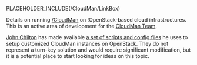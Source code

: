 PLACEHOLDER_INCLUDE(/CloudMan/LinkBox)

Details on running [/CloudMan](/CloudMan) on !OpenStack-based cloud infrastructures. This is an active area of development for the [CloudMan Team](/src/CloudMan/Team/index.md).

[John Chilton](/JohnChilton) has made available [a set of scripts and config files](https://github.com/jmchilton/cloudman_openstack_bootstrap) he uses to setup customized CloudMan instances on OpenStack. They do not represent a turn-key solution and would require significant modification, but it is a potential place to start looking for ideas on this topic.
